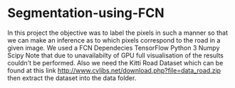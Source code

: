 # Segmentation-using-FCN
In this project the objective was to label the pixels in such a manner so that we can make an inference as to which pixels correspond to the road
in a given image.
We used a FCN
Dependecies
TensorFlow
Python 3
Numpy
Scipy
Note that due to unavailabilty of GPU full visualisation of the results couldn't be performed.
Also we need the Kitti Road Dataset which can be found at this link http://www.cvlibs.net/download.php?file=data_road.zip
then extract the dataset into the data folder.
